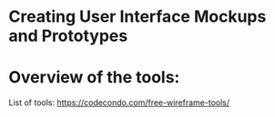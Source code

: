 

# Creating User Interface Mockups and Prototypes

# Overview of the tools:

List of tools: https://codecondo.com/free-wireframe-tools/
